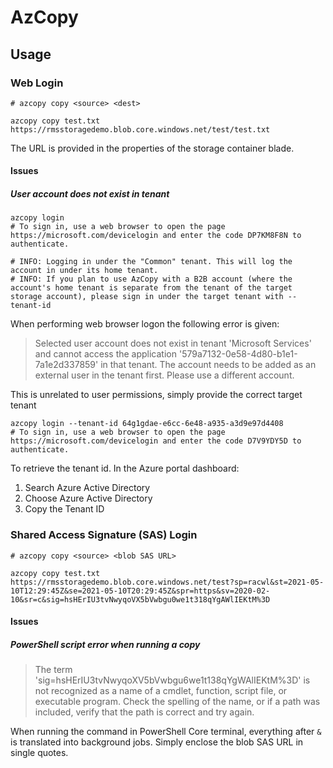 # AzCopy

## Usage

### Web Login

```shell
# azcopy copy <source> <dest>

azcopy copy test.txt https://rmsstoragedemo.blob.core.windows.net/test/test.txt
```

The URL is provided in the properties of the storage container blade.

#### Issues

##### User account does not exist in tenant

```shell
azcopy login
# To sign in, use a web browser to open the page https://microsoft.com/devicelogin and enter the code DP7KM8F8N to authenticate.

# INFO: Logging in under the "Common" tenant. This will log the account in under its home tenant.
# INFO: If you plan to use AzCopy with a B2B account (where the account's home tenant is separate from the tenant of the target storage account), please sign in under the target tenant with --tenant-id
```

When performing web browser logon the following error is given:

> Selected user account does not exist in tenant 'Microsoft Services' and cannot access the application '579a7132-0e58-4d80-b1e1-7a1e2d337859' in that tenant. The account needs to be added as an external user in the tenant first. Please use a different account.

This is unrelated to user permissions, simply provide the correct target tenant

```shell
azcopy login --tenant-id 64g1gdae-e6cc-6e48-a935-a3d9e97d4408
# To sign in, use a web browser to open the page https://microsoft.com/devicelogin and enter the code D7V9YDY5D to authenticate.
```

To retrieve the tenant id.  In the Azure portal dashboard:

1. Search Azure Active Directory
2. Choose Azure Active Directory
3. Copy the Tenant ID



### Shared Access Signature (SAS) Login

```shell
# azcopy copy <source> <blob SAS URL>

azcopy copy test.txt https://rmsstoragedemo.blob.core.windows.net/test?sp=racwl&st=2021-05-10T12:29:45Z&se=2021-05-10T20:29:45Z&spr=https&sv=2020-02-10&sr=c&sig=hsHErIU3tvNwyqoVX5bVwbgu0we1t318qYgAWlIEKtM%3D
```

#### Issues

##### PowerShell script error when running a copy

> The term 'sig=hsHErIU3tvNwyqoXV5bVwbgu6we1t138qYgWAlIEKtM%3D' is not recognized as a name of a cmdlet, function, script file, or executable program.
> Check the spelling of the name, or if a path was included, verify that the path is correct and try again.

When running the command in PowerShell Core terminal, everything after `&` is translated into background jobs.  Simply enclose the blob SAS URL in single quotes.

